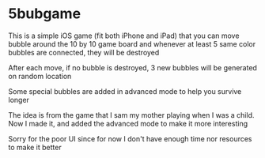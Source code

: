 # 5bubgame
This is a simple iOS game (fit both iPhone and iPad) that you can move bubble around the 10 by 10 game board and whenever at least 5 same color bubbles are connected, they will be destroyed

After each move, if no bubble is destroyed, 3 new bubbles will be generated on random location

Some special bubbles are added in advanced mode to help you survive longer

The idea is from the game that I sam my mother playing when I was a child. Now I made it, and added the advanced mode to make it more interesting

Sorry for the poor UI since for now I don't have enough time nor resources to make it better
